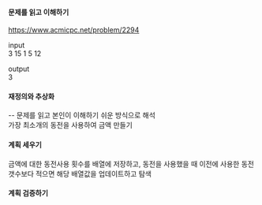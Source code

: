 #### 문제를 읽고 이해하기
https://www.acmicpc.net/problem/2294

input</br>
3 15
1
5
12

output</br>
3

#### 재정의와 추상화<br>
-- 문제를 읽고 본인이 이해하기 쉬운 방식으로 해석<br>
가장 최소개의 동전을 사용하여 금액 만들기

#### 계획 세우기<br>
금액에 대한 동전사용 횟수를 배열에 저장하고, 동전을 사용했을 때 이전에 사용한 동전 갯수보다 적으면 해당 배열값을 업데이트하고 탐색

#### 계획 검증하기
